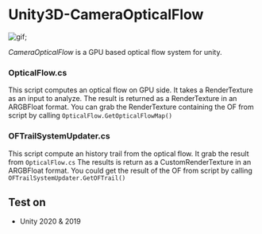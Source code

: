 # Unity3D-CameraOpticalFlow
![gif](https://imgur.com/m3ZFjz2);

*CameraOpticalFlow* is a GPU based optical flow system for unity.

### OpticalFlow.cs
This script computes an optical flow on GPU side.
It takes a RenderTexture as an input to analyze.
The result is returned as a RenderTexture in an ARGBFloat format.
You can grab the RenderTexture containing the OF from script by calling ```OpticalFlow.GetOpticalFlowMap()```

### OFTrailSystemUpdater.cs
This script compute an history trail from the optical flow.
It grab the result from ```OpticalFlow.cs```
The results is return as a CustomRenderTexture in an ARGBFloat format.
You could get the result of the OF from script by calling ```OFTrailSystemUpdater.GetOFTrail()```


Test on
-------
* Unity 2020 & 2019
